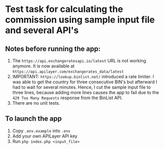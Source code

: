 # Test task for calculating the commission using sample input file and several API's

## Notes before running the app:

1. The `https://api.exchangeratesapi.io/latest` URL is not working anymore. It is now available at `https://api.apilayer.com/exchangerates_data/latest`
2. IMPORTANT: `https://lookup.binlist.net/` introduced a rate limiter. I was able to get the country for three consecutive BIN's but afterward I had to wait for several minutes. Hence, I cut the sample input file to three lines, because adding more lines causes the app to fail due to the `429 Too Many Requests` response from the BinList API.
3. There are no unit tests.

## To launch the app
1. Copy `.env.example` into `.env`
2. Add your own APILayer API key
3. Run `php index.php <input_file>`
